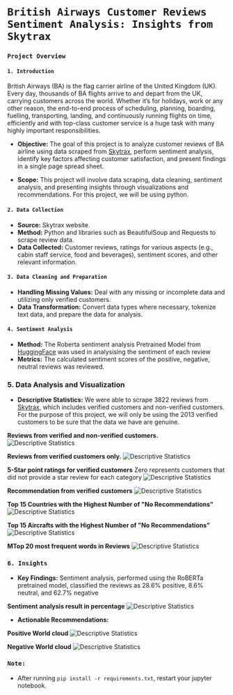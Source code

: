 # `British Airways Customer Reviews Sentiment Analysis: Insights from Skytrax`
### `Project Overview`

#### `1. Introduction`

British Airways (BA) is the flag carrier airline of the United Kingdom (UK). Every day, thousands of BA flights arrive to and depart from the UK, carrying customers across the world. Whether it’s for holidays, work or any other reason, the end-to-end process of scheduling, planning, boarding, fuelling, transporting, landing, and continuously running flights on time, efficiently and with top-class customer service is a huge task with many highly important responsibilities.

- **Objective:** The goal of this project is to analyze customer reviews of BA airline using data scraped from [Skytrax](https://www.airlinequality.com/), perform sentiment analysis, identify key factors affecting customer satisfaction, and present findings in a single page spread sheet.

- **Scope:** This project will involve data scraping, data cleaning, sentiment analysis, and presenting insights through visualizations and recommendations. For this project, we will be using python.

#### `2. Data Collection`
- **Source:** Skytrax website.
- **Method:** Python and libraries such as BeautifulSoup and Requests to scrape review data.
- **Data Collected:** Customer reviews, ratings for various aspects (e.g., cabin staff service, food and beverages), sentiment scores, and other relevant information.

#### `3. Data Cleaning and Preparation`
- **Handling Missing Values:** Deal with any missing or incomplete data and utilizing only verified customers.
- **Data Transformation:** Convert data types where necessary, tokenize text data, and prepare the data for analysis.

#### `4. Sentiment Analysis`
- **Method:** The Roberta sentiment analysis Pretrained Model from [HuggingFace](https://huggingface.co/cardiffnlp/twitter-roberta-base-sentiment) was used in analysising the sentiment of each review
- **Metrics:** The calculated sentiment scores of the positive, negative, neutral reviews was reviewed.

### 5. Data Analysis and Visualization
- **Descriptive Statistics:** We were able to scrape 3822 reviews from [Skytrax](https://www.airlinequality.com/), which includes verified customers and non-verified customers. For the purpose of this project, we will only be using the 2013 verified customers to be sure that the data we have are genuine. 

**Reviews from verified and non-verified customers.**
![Descriptive Statistics](img/df_describe_output.png)

**Reviews from verified customers only.**
![Descriptive Statistics](img/df_describe_verified_output.png)

**5-Star point ratings for verified customers**
Zero represents customers that did not provide a star review for each category
![Descriptive Statistics](img/point_review_BC.png)

**Recommendation from verified customers**
![Descriptive Statistics](img/recommendation_review_BC.png)

**Top 15 Countries with the Highest Number of "No Recommendations"**
![Descriptive Statistics](img/top_15_countries_with_no_in_recommendation.png)

**Top 15 Aircrafts with the Highest Number of "No Recommendations"**
![Descriptive Statistics](img/top_15_aircrafts_with_no_in_recommendation.png)

**MTop 20 most frequent words in Reviews**
![Descriptive Statistics](img/word_freq_result.png)


### `6. Insights`
- **Key Findings:** Sentiment analysis, performed using the RoBERTa pretrained model, classified the reviews as 28.6% positive, 8.6% neutral, and 62.7% negative

**Sentiment analysis result in percentage**
![Descriptive Statistics](img/sentiment_analysis_result.png)
- **Actionable Recommendations:**

**Positive World cloud**
![Descriptive Statistics](img/pos_wordcloud.png)

**Negative World cloud**
![Descriptive Statistics](img/neg_wordcloud.png)

### `Note:`
- After running `pip install -r requirements.txt`, restart your jupyter notebook.
